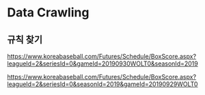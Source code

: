 # Data Crawling

## 규칙 찾기

 https://www.koreabaseball.com/Futures/Schedule/BoxScore.aspx?leagueId=2&seriesId=0&gameId=20190930WOLT0&seasonId=2019 

 https://www.koreabaseball.com/Futures/Schedule/BoxScore.aspx?leagueId=2&seriesId=0&seasonId=2019&gameId=20190929WOLT0 

